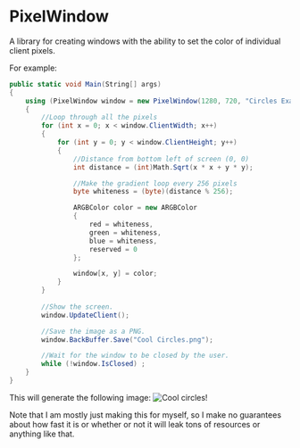 # PixelWindow
A library for creating windows with the ability to set the color of individual client pixels.

For example:
```csharp
public static void Main(String[] args)
{
    using (PixelWindow window = new PixelWindow(1280, 720, "Circles Example"))
    {
        //Loop through all the pixels
        for (int x = 0; x < window.ClientWidth; x++)
        {
            for (int y = 0; y < window.ClientHeight; y++)
            {
                //Distance from bottom left of screen (0, 0)
                int distance = (int)Math.Sqrt(x * x + y * y);

                //Make the gradient loop every 256 pixels
                byte whiteness = (byte)(distance % 256);

                ARGBColor color = new ARGBColor
                {
                    red = whiteness,
                    green = whiteness,
                    blue = whiteness,
                    reserved = 0
                };

                window[x, y] = color;
            }
        }
        
        //Show the screen.
        window.UpdateClient();

        //Save the image as a PNG.
        window.BackBuffer.Save("Cool Circles.png");

        //Wait for the window to be closed by the user.
        while (!window.IsClosed) ;
    }
}
```
This will generate the following image:
![Cool circles!](http://i.imgur.com/79inIJ8.png)

Note that I am mostly just making this for myself, so I make no guarantees about how fast it is or whether or not it will leak tons of resources or anything like that.
